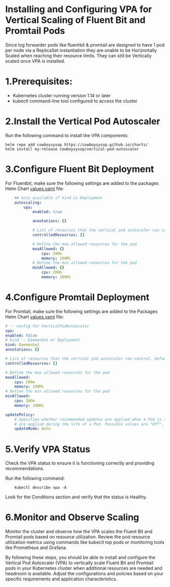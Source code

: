 # Installing and Configuring VPA for Vertical Scaling of Fluent Bit and Promtail Pods

Since log forwarder pods like fluentbit & promtail are designed to have 1 pod per node via a ReplicaSet instantiation they are unable to be Horizontally Scaled when reaching their resource limits. They can still be Vertically scaled once VPA is installed.

# 1.Prerequisites:
- Kubernetes cluster running version 1.14 or later
- kubectl command-line tool configured to access the cluster

# 2.Install the Vertical Pod Autoscaler
Run the following command to install the VPA components:

```shell
helm repo add cowboysysop https://cowboysysop.github.io/charts/
helm install my-release cowboysysop/vertical-pod-autoscaler
```

# 3.Configure Fluent Bit Deployment
For Fluentbit, make sure the following settings are added to the packages Helm Chart [values.yaml](https://repo1.dso.mil/big-bang/product/packages/fluentbit/-/blob/main/chart/values.yaml_) file:

```yaml
    ## only available if kind is Deployment
    autoscaling:
        vpa:
            enabled: true

            annotations: {}

            # List of resources that the vertical pod autoscaler can control. Defaults to cpu and memory
            controlledResources: []

            # Define the max allowed resources for the pod
            maxAllowed: {}
                cpu: 200m
                memory: 100Mi
            # Define the min allowed resources for the pod
            minAllowed: {}
                cpu: 200m
                memory: 100Mi
```

# 4.Configure Promtail Deployment
For Promtail, make sure the following settings are added to the Packages Helm Chart [values.yaml](https://repo1.dso.mil/big-bang/product/packages/promtail/-/blob/main/chart/values.yaml) file:

```yaml
# -- config for VerticalPodAutoscaler
vpa:
enabled: false
# kind -- DaemonSet or Deployment
kind: DaemonSet
annotations: {}

# List of resources that the vertical pod autoscaler can control. Defaults to cpu and memory
controlledResources: []

# Define the max allowed resources for the pod
maxAllowed:
    cpu: 200m
    memory: 100Mi
# Define the min allowed resources for the pod
minAllowed:
    cpu: 200m
    memory: 100Mi

updatePolicy:
    # Specifies whether recommended updates are applied when a Pod is started and whether recommended updates
    # are applied during the life of a Pod. Possible values are "Off", "Initial", "Recreate", and "Auto".
    updateMode: Auto
```

# 5.Verify VPA Status
Check the VPA status to ensure it is functioning correctly and providing recommendations.

Run the following command:

```shell
    kubectl describe vpa -A 
```

Look for the Conditions section and verify that the status is Healthy.

# 6.Monitor and Observe Scaling
Monitor the cluster and observe how the VPA scales the Fluent Bit and Promtail pods based on resource utilization.
Review the pod resource utilization metrics using commands like kubectl top pods or monitoring tools like Prometheus and Grafana.

By following these steps, you should be able to install and configure the Vertical Pod Autoscaler (VPA) to vertically scale Fluent Bit and Promtail pods in your Kubernetes cluster when additional resources are needed and headroom is available. Adjust the configurations and policies based on your specific requirements and application characteristics.
